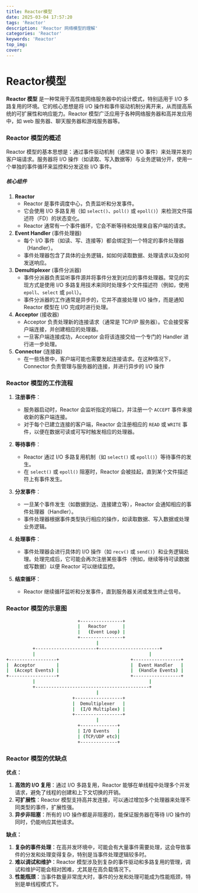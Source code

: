 ```yaml
---
title: Reactor模型
date: 2025-03-04 17:57:20
tags: 'Reactor'
description: 'Reactor 网络模型的理解'
categories: 'Reactor'
keywords: 'Reactor'
top_img:
cover:
---
```


# Reactor模型
**Reactor 模型** 是一种常用于高性能网络服务器中的设计模式，特别适用于 I/O 多路复用的环境。它的核心思想是将 I/O 操作和事件驱动机制分离开来，从而提高系统的可扩展性和响应能力。Reactor 模型广泛应用于各种网络服务器和高并发应用中，如 web 服务器、聊天服务器和游戏服务器等。

### Reactor 模型的概述

Reactor 模型的基本思想是：通过事件驱动机制（通常是 I/O 事件）来处理并发的客户端请求。服务器将 I/O 操作（如读取、写入数据等）与业务逻辑分开，使用一个单独的事件循环来监控和分发这些 I/O 事件。

##### 核心组件

1. **Reactor**
   - Reactor 是事件调度中心，负责监听和分发事件。
   - 它会使用 I/O 多路复用（如 `select()`、`poll()` 或 `epoll()`）来检测文件描述符（FD）的状态变化。
   - Reactor 通常有一个事件循环，它会不断等待和处理来自客户端的请求。
2. **Event Handler** (事件处理器)
   - 每个 I/O 事件（如读、写、连接等）都会绑定到一个特定的事件处理器（Handler）。
   - 事件处理器包含了具体的业务逻辑，如如何读取数据、处理请求以及如何发送响应。
3. **Demultiplexer** (事件分派器)
   - 事件分派器负责监听事件源并将事件分发到对应的事件处理器。常见的实现方式是使用 I/O 多路复用技术来同时处理多个文件描述符（例如，使用 `epoll`、`select` 或 `poll`）。
   - 事件分派器的工作通常是异步的，它并不直接处理 I/O 操作，而是通知 Reactor 模型在 I/O 完成时进行处理。
4. **Acceptor** (接收器)
   - Acceptor 负责处理新的连接请求（通常是 TCP/IP 服务器）。它会接受客户端连接，并创建相应的处理器。
   - 一旦客户端连接成功，Acceptor 会将该连接交给一个专门的 Handler 进行进一步处理。
5. **Connector** (连接器)
   - 在一些场景中，客户端可能也需要发起连接请求。在这种情况下，Connector 负责管理与服务器的连接，并进行异步的 I/O 操作

### Reactor 模型的工作流程



1. **注册事件**：
   - 服务器启动时，Reactor 会监听指定的端口，并注册一个 `ACCEPT` 事件来接收新的客户端连接。
   - 对于每个已建立连接的客户端，Reactor 会注册相应的 `READ` 或 `WRITE` 事件，以便在数据可读或可写时触发相应的处理器。

2. **等待事件**：
   - Reactor 通过 I/O 多路复用机制（如 `select()` 或 `epoll()`）等待事件的发生。
   - 在 `select()` 或 `epoll()` 阻塞时，Reactor 会被挂起，直到某个文件描述符上有事件发生。
3. **分发事件**：
   - 一旦某个事件发生（如数据到达、连接建立等），Reactor 会通知相应的事件处理器（Handler）。
   - 事件处理器根据事件类型执行相应的操作，如读取数据、写入数据或处理业务逻辑。
4. **处理事件**：
   - 事件处理器会进行具体的 I/O 操作（如 `recv()` 或 `send()`）和业务逻辑处理。处理完成后，它可能会再次注册某些事件（例如，继续等待可读数据或写数据）以便 Reactor 可以继续监控。
5. **结束循环**：
   - Reactor 继续循环监听和分发事件，直到服务器关闭或发生终止信号。

### Reactor 模型的示意图

```bash
                           +----------------+
                           |   Reactor      |
                           |   (Event Loop) |
                           +----------------+
                                  |
          +-----------------------+-----------------------+
          |                                           |
+------------------+                           +------------------+
|  Acceptor        |                           |  Event Handler   |
|  (Accept Events) |                           |  (Handle Events) |
+------------------+                           +------------------+
          |                                           |
          +-------------------------------------------+
                                  |
                         +------------------+
                         |  Demultiplexer   |
                         |  (I/O Multiplex) |
                         +------------------+
                                  |
                           +--------------+
                           | I/O Events   |
                           | (TCP/UDP etc)|
                           +--------------+

```
### Reactor 模型的优缺点

**优点：**

1. **高效的 I/O 复用**：通过 I/O 多路复用，Reactor 能够在单线程中处理多个并发请求，避免了线程的创建和上下文切换的开销。
2. **可扩展性**：Reactor 模型支持高并发连接，可以通过增加多个处理器来处理不同类型的事件，扩展性强。
3. **异步非阻塞**：所有的 I/O 操作都是非阻塞的，能保证服务器在等待 I/O 操作的同时，仍能响应其他请求。

**缺点：**

1. **复杂的事件处理**：在高并发环境中，可能会有大量事件需要处理，这会导致事件的分发和处理变得复杂，特别是当事件处理逻辑较多时。
2. **难以调试和维护**：Reactor 模型涉及到复杂的事件驱动和多路复用的管理，调试和维护可能会相对困难，尤其是在高负载情况下。
3. **性能瓶颈**：当事件数量非常庞大时，事件的分发和处理可能成为性能瓶颈，特别是单线程模式下。
